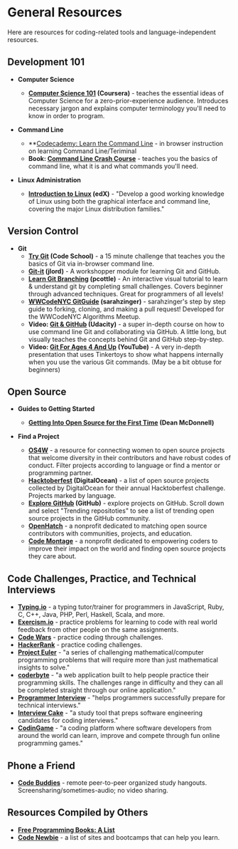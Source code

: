 # General Resources

Here are resources for coding-related tools and language-independent resources.

## Development 101
- **Computer Science**
  - **[Computer Science 101](https://www.coursera.org/course/cs101) (Coursera)** - teaches the essential ideas of Computer Science for a zero-prior-experience audience.  Introduces necessary jargon and explains computer terminology you'll need to know in order to program.

- **Command Line**
  - **[Codecademy: Learn the Command Line](https://www.codecademy.com/en/courses/learn-the-command-line) - in browser instruction on learning Command Line/Teriminal
  - **Book: [Command Line Crash Course](http://cli.learncodethehardway.org/book/)** - teaches you the basics of command line, what it is and what commands you'll need.

- **Linux Administration**
  - **[Introduction to Linux](https://www.edx.org/course/linuxfoundationx/linuxfoundationx-lfs101x-2-introduction-5386#.VFgiEvTF8ww) (edX)** - "Develop a good working knowledge of Linux using both the graphical interface and command line, covering the major Linux distribution families."

## Version Control
- **Git**
  - **[Try Git](https://try.github.io/levels/1/challenges/1) (Code School)** - a 15 minute challenge that teaches you the basics of Git via in-browser command line.
  - **[Git-it](https://github.com/jlord/git-it) (jlord)** - A workshopper module for learning Git and GitHub.
  - **[Learn Git Branching](pcottle.github.io/learnGitBranching/) (pcottle)** - An interactive visual tutorial to learn & understand git by completing small challenges.  Covers beginner through advanced techniques.  Great for programmers of all levels!
  - **[WWCodeNYC GitGuide](https://github.com/WomenWhoCodeNYC/Algorithms/blob/master/gitGuide.md#gitguide) (sarahzinger)** - sarahzinger's step by step guide to forking, cloning, and making a pull request! Developed for the WWCodeNYC Algorithms Meetup.
  - **Video: [Git & GitHub](https://www.udacity.com/course/how-to-use-git-and-github--ud775) (Udacity)** - a super in-depth course on how to use command line Git and collaborating via GitHub.  A little long, but visually teaches the concepts behind Git and GitHub step-by-step.
  - **Video: [Git For Ages 4 And Up](  http://www.youtube.com/watch?v=1ffBJ4sVUb4&t=6m45s) (YouTube)** - A very in-depth presentation that uses Tinkertoys to show what happens internally when you use the various Git commands.  (May be a bit obtuse for beginners)

## **Open Source**
- **Guides to Getting Started**
  - **[Getting Into Open Source for the First Time](http://www.nearform.com/nodecrunch/first-time-with-open-source/) (Dean McDonnell)**

- **Find a Project**
  - **[OS4W](https://www.os4w.org/)** - a resource for connecting women to open source projects that welcome diversity in their contributors and have robust codes of conduct. Filter projects according to language or find a mentor or programming partner.
  - **[Hacktoberfest](https://hacktoberfest.digitalocean.com/) (DigitalOcean)** - a list of open source projects collected by DigitalOcean for their annual Hacktoberfest challenge. Projects marked by language.
  - **[Explore GitHub](https://github.com/explore) (GitHub)** - explore projects on GitHub. Scroll down and select "Trending repositoties" to see a list of trending open source projects in the GitHub community.
  - **[OpenHatch](https://openhatch.org/)** - a nonprofit dedicated to matching open source contributors with communities, projects, and education.
  - **[Code Montage](https://www.codemontage.com/)** - a nonprofit dedicated to empowering coders to improve their impact on the world and finding open source projects they care about.


## **Code Challenges, Practice, and Technical Interviews**
- **[Typing.io](https://typing.io/)** - a typing tutor/trainer for programmers in JavaScript, Ruby, C, C++, Java, PHP, Perl, Haskell, Scala, and more.
- **[Exercism.io](http://exercism.io)** - practice problems for learning to code with real world feedback from other people on the same assignments.
- **[Code Wars](http://www.codewars.com)** - practice coding through challenges.
- **[HackerRank](https://www.hackerrank.com/)** - practice coding challenges.
- **[Project Euler](https://projecteuler.net/)** - "a series of challenging mathematical/computer programming problems that will require more than just mathematical insights to solve."
- **[coderbyte](https://coderbyte.com/)** - "a web application built to help people practice their programming skills. The challenges range in difficulty and they can all be completed straight through our online application."
- **[Programmer Interview](http://www.programmerinterview.com/)** - "helps programmers successfully prepare for technical interviews."
- **[Interview Cake](https://www.interviewcake.com/)** - "a study tool that preps software engineering candidates for coding interviews."
- **[CodinGame](https://www.codingame.com/home)** - "a coding platform where software developers from around the world can learn, improve and compete through fun online programming games."

## **Phone a Friend**
  - **[Code Buddies](http://hangouts.codebuddies.org)** - remote peer-to-peer organized study hangouts.  Screensharing/sometimes-audio; no video sharing.

## **Resources Compiled by Others**
  - **[Free Programming Books: A List](https://github.com/vhf/free-programming-books)**
  - **[Code Newbie](http://www.codenewbie.org/learn)** - a list of sites and bootcamps that can help you learn.
